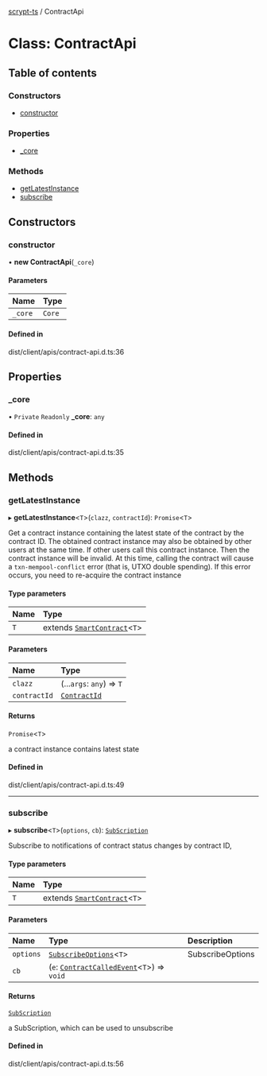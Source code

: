 [scrypt-ts](../README.md) / ContractApi

# Class: ContractApi

## Table of contents

### Constructors

- [constructor](ContractApi.md#constructor)

### Properties

- [\_core](ContractApi.md#_core)

### Methods

- [getLatestInstance](ContractApi.md#getlatestinstance)
- [subscribe](ContractApi.md#subscribe)

## Constructors

### constructor

• **new ContractApi**(`_core`)

#### Parameters

| Name | Type |
| :------ | :------ |
| `_core` | `Core` |

#### Defined in

dist/client/apis/contract-api.d.ts:36

## Properties

### \_core

• `Private` `Readonly` **\_core**: `any`

#### Defined in

dist/client/apis/contract-api.d.ts:35

## Methods

### getLatestInstance

▸ **getLatestInstance**<`T`\>(`clazz`, `contractId`): `Promise`<`T`\>

Get a contract instance containing the latest state of the contract by the contract ID.
The obtained contract instance may also be obtained by other users at the same time.
If other users call this contract instance. Then the contract instance will be invalid.
At this time, calling the contract will cause a `txn-mempool-conflict` error (that is, UTXO double spending).
If this error occurs, you need to re-acquire the contract instance

#### Type parameters

| Name | Type |
| :------ | :------ |
| `T` | extends [`SmartContract`](SmartContract.md)<`T`\> |

#### Parameters

| Name | Type |
| :------ | :------ |
| `clazz` | (...`args`: `any`) => `T` |
| `contractId` | [`ContractId`](../README.md#contractid) |

#### Returns

`Promise`<`T`\>

a contract instance contains latest state

#### Defined in

dist/client/apis/contract-api.d.ts:49

___

### subscribe

▸ **subscribe**<`T`\>(`options`, `cb`): [`SubScription`](../interfaces/SubScription.md)

Subscribe to notifications of contract status changes by contract ID,

#### Type parameters

| Name | Type |
| :------ | :------ |
| `T` | extends [`SmartContract`](SmartContract.md)<`T`\> |

#### Parameters

| Name | Type | Description |
| :------ | :------ | :------ |
| `options` | [`SubscribeOptions`](../interfaces/SubscribeOptions.md)<`T`\> | SubscribeOptions |
| `cb` | (`e`: [`ContractCalledEvent`](../interfaces/ContractCalledEvent.md)<`T`\>) => `void` |  |

#### Returns

[`SubScription`](../interfaces/SubScription.md)

a SubScription, which can be used to unsubscribe

#### Defined in

dist/client/apis/contract-api.d.ts:56
